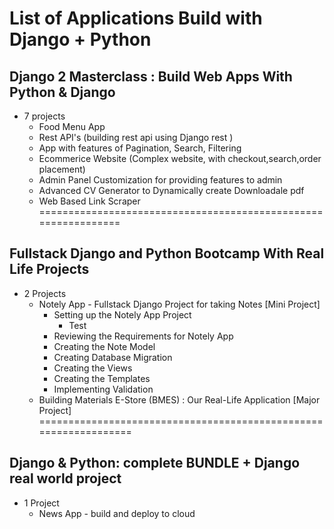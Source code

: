 # List of Applications Build with Django + Python

## Django 2 Masterclass : Build Web Apps With Python & Django
- 7 projects
  + Food Menu App
  + Rest API's (building rest api using Django rest )
  + App with features of Pagination, Search, Filtering
  + Ecommerice Website (Complex website, with checkout,search,order placement)
  + Admin Panel Customization for providing features to admin
  + Advanced CV Generator to Dynamically create Downloadale pdf
  + Web Based Link Scraper
===============================================================
## Fullstack Django and Python Bootcamp With Real Life Projects
- 2 Projects
  + Notely App - Fullstack Django Project for taking Notes [Mini Project]
    - Setting up the Notely App Project
       + Test
    - Reviewing the Requirements for Notely App
    - Creating the Note Model
    - Creating Database Migration
    - Creating the Views
    - Creating the Templates
    - Implementing Validation
  + Building Materials E-Store (BMES) : Our Real-Life Application [Major Project]    
=================================================================
## Django & Python: complete BUNDLE + Django real world project
- 1 Project
  + News App - build and deploy to cloud
